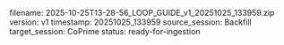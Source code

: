 filename: 2025-10-25T13-28-56_LOOP_GUIDE_v1_20251025_133959.zip
version: v1
timestamp: 20251025_133959
source_session: Backfill
target_session: CoPrime
status: ready-for-ingestion
